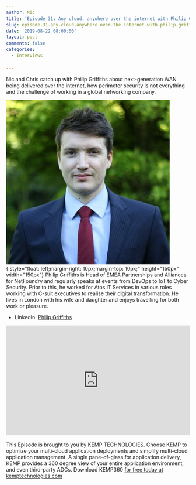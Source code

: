 ```yaml
---
author: Nic
title: 'Episode 31: Any cloud, anywhere over the internet with Philip Griffiths'
slug: episode-31-any-cloud-anywhere-over-the-internet-with-philip-griffiths
date: '2019-08-22 08:00:00'
layout: post
comments: false
categories:
  - Interviews

---
```


Nic and Chris catch up with Philip Griffiths about next-generation WAN being delivered over the internet, how perimeter security is not everything and the challenge of working in a global networking company.


![Philip Griffiths](/images/uploads/2019/08/phill.jpeg){:style="float: left;margin-right: 10px;margin-top: 10px;" height="150px" width="150px"} Philip Griffiths is Head of EMEA Partnerships and Alliances for NetFoundry and regularly speaks at events from DevOps to IoT to Cyber Security. Prior to this, he worked for Atos IT Services in various roles working with C-suit executives to realise their digital transformation. He lives in London with his wife and daughter and enjoys travelling for both work or pleasure.
* LinkedIn: [Philip Griffiths](https://www.linkedin.com/in/philipleonardgriffiths/)

<p><iframe width="100%" height="300" scrolling="no" frameborder="no" allow="autoplay" src="https://w.soundcloud.com/player/?url=https%3A//api.soundcloud.com/tracks/669475550&color=%23ff5500&auto_play=false&hide_related=false&show_comments=true&show_user=true&show_reposts=false&show_teaser=true&visual=true"></iframe></p>


This Episode is brought to you by KEMP TECHNOLOGIES. Choose KEMP to optimize your multi-cloud application deployments and simplify multi-cloud application management. A single pane-of-glass for application delivery, KEMP provides a 360 degree view of your entire application environment, and even third-party ADCs. Download KEMP360 [for free today at kemptechnologies.com](https://kempte.ch/2MYXjew)
